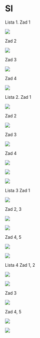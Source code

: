 # SI
Lista 1.
Zad 1

![](https://paper-attachments.dropbox.com/s_7178F041E6E890171CDCED48763251B20166B3618CAAAFACCA192CCBA0A26985_1557569564082_IMG_1531.JPG)


Zad 2

![](https://paper-attachments.dropbox.com/s_7178F041E6E890171CDCED48763251B20166B3618CAAAFACCA192CCBA0A26985_1557569572855_IMG_1532.JPG)


Zad 3

![](https://paper-attachments.dropbox.com/s_7178F041E6E890171CDCED48763251B20166B3618CAAAFACCA192CCBA0A26985_1557569594655_IMG_1533.JPG)


Zad 4

![](https://paper-attachments.dropbox.com/s_7178F041E6E890171CDCED48763251B20166B3618CAAAFACCA192CCBA0A26985_1557569759683_IMG_1487.JPG)


Lista 2.
Zad 1

![](https://lh6.googleusercontent.com/U2M6C79SEZDDEdXO2GZSgl4uJdsQxCKUFN1T4Zmg8AaYDxnJWvDgpCBng2Oi9wxjpMo0dg-PYHaJa173iOUiCXa4hKid9zrBD938Mf2651sql03y0_saFbTPZ1AOWHkuYMCZhoAM)


Zad 2

![](https://lh3.googleusercontent.com/rvZJC4ZjRKAXHf_-TmKrVtWCdxNGRlChgqKsrvqNAIXhIWl1J-CxmY2WYCHR2OkEn2f-jaeZID7NCJde6ycZm88x7r5x8FDhVEYyrUeL4_OYvf3uRJVNIJyV-zmjc-R8pB-u1EJE)


Zad 3


![](https://paper-attachments.dropbox.com/s_B6BC3F6505300498D09B9149F15124F315890BCFDC05298D82CE17BCF0422F97_1557569521579_image.png)




Zad 4

![](https://paper-attachments.dropbox.com/s_7178F041E6E890171CDCED48763251B20166B3618CAAAFACCA192CCBA0A26985_1557569618218_IMG_1534.JPG)

![](https://paper-attachments.dropbox.com/s_7178F041E6E890171CDCED48763251B20166B3618CAAAFACCA192CCBA0A26985_1557569625767_IMG_1535.JPG)

![](https://paper-attachments.dropbox.com/s_7178F041E6E890171CDCED48763251B20166B3618CAAAFACCA192CCBA0A26985_1557569772783_IMG_1508.JPG)



Lista 3
Zad 1

![](https://paper-attachments.dropbox.com/s_B6BC3F6505300498D09B9149F15124F315890BCFDC05298D82CE17BCF0422F97_1557569661050_image.png)


Zad 2, 3

![](https://paper-attachments.dropbox.com/s_B6BC3F6505300498D09B9149F15124F315890BCFDC05298D82CE17BCF0422F97_1557569744297_image.png)

![](https://paper-attachments.dropbox.com/s_B6BC3F6505300498D09B9149F15124F315890BCFDC05298D82CE17BCF0422F97_1557569783030_image.png)


Zad 4, 5


![](https://paper-attachments.dropbox.com/s_B6BC3F6505300498D09B9149F15124F315890BCFDC05298D82CE17BCF0422F97_1557570034750_image.png)

![](https://paper-attachments.dropbox.com/s_B6BC3F6505300498D09B9149F15124F315890BCFDC05298D82CE17BCF0422F97_1557570054317_image.png)





Lista 4
Zad 1, 2

![](https://paper-attachments.dropbox.com/s_7178F041E6E890171CDCED48763251B20166B3618CAAAFACCA192CCBA0A26985_1557569910995_IMG_6923.JPG)

![](https://paper-attachments.dropbox.com/s_7178F041E6E890171CDCED48763251B20166B3618CAAAFACCA192CCBA0A26985_1557569908610_IMG_6924.JPG)


Zad 3

![](https://paper-attachments.dropbox.com/s_7178F041E6E890171CDCED48763251B20166B3618CAAAFACCA192CCBA0A26985_1557569906113_IMG_6926.JPG)


Zad 4, 5

![](https://paper-attachments.dropbox.com/s_7178F041E6E890171CDCED48763251B20166B3618CAAAFACCA192CCBA0A26985_1557569903046_IMG_6927.JPG)

![](https://paper-attachments.dropbox.com/s_7178F041E6E890171CDCED48763251B20166B3618CAAAFACCA192CCBA0A26985_1557569897644_IMG_6928.JPG)


